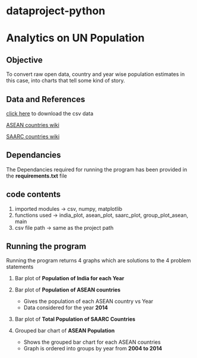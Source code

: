 # dataproject-python

# Analytics on UN Population


## Objective
To convert raw open data, country and year wise population estimates in this case, into charts that tell some kind of story.

## Data and References

[click here](https://datahub.io/core/population-growth-estimates-and-projections/r/population-estimates.csv) to download the csv data

[ASEAN countries wiki](https://en.wikipedia.org/wiki/ASEAN)

[SAARC countries wiki](https://en.wikipedia.org/wiki/South_Asian_Association_for_Regional_Cooperation)

## Dependancies

The Dependancies required for running the program has been provided in the **requirements.txt** file

## code contents

1) imported modules -> csv, numpy, matplotlib
2) functions used -> india_plot, asean_plot, saarc_plot, group_plot_asean, main
3) csv file path -> same as the project path

## Running the program

Running the program returns 4 graphs which are solutions to the 4 problem statements

1. Bar plot of **Population of India for each Year**
   
2. Bar plot of **Population of ASEAN countries**
   * Gives the population of each ASEAN country vs Year
   * Data considered for the year **2014**
  
3) Bar plot of **Total Population of SAARC Countries**
   
4) Grouped bar chart of **ASEAN Population**
   * Shows the grouped bar chart for each ASEAN countries
   * Graph is ordered into groups by year from **2004 to 2014**
